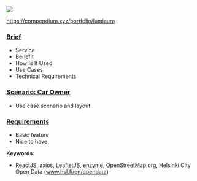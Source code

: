 ![](docs/assets/19-02-14213348.gif)

https://compendium.xyz/portfolio/lumiaura

### [Brief](docs/Brief.md)
- Service
- Benefit
- How Is It Used
- Use Cases
- Technical Requirements

### [Scenario: Car Owner](docs/Scenarios.md)
- Use case scenario and layout

### [Requirements](docs/Requirements.md)

- Basic feature
- Nice to have 

**Keywords:**
- ReactJS, axios, LeafletJS, enzyme, OpenStreetMap.org, Helsinki City Open Data (www.hsl.fi/en/opendata)
